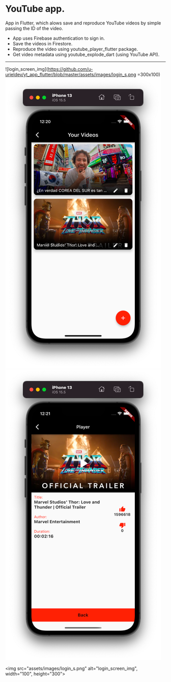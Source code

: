 # YouTube app.

App in Flutter, which alows save and reproduce YouTube videos by simple passing the ID of the video.
- App uses Firebase authentication to sign in.
- Save the videos in Firestore.
- Reproduce the video using youtube_player_flutter package.
- Get video metadata using youtube_explode_dart (using YouTube API).

<hr>

![login_screen_img](https://github.com/u-urieldev/yt_app_flutter/blob/master/assets/images/login_s.png =300x100)
![videos_screen_img](https://github.com/u-urieldev/yt_app_flutter/blob/master/assets/images/videos_s.png)
![player_screen_img](https://github.com/u-urieldev/yt_app_flutter/blob/master/assets/images/player_s.png)

<img src="assets/images/login_s.png" alt="login_screen_img", width="100", height="300">
